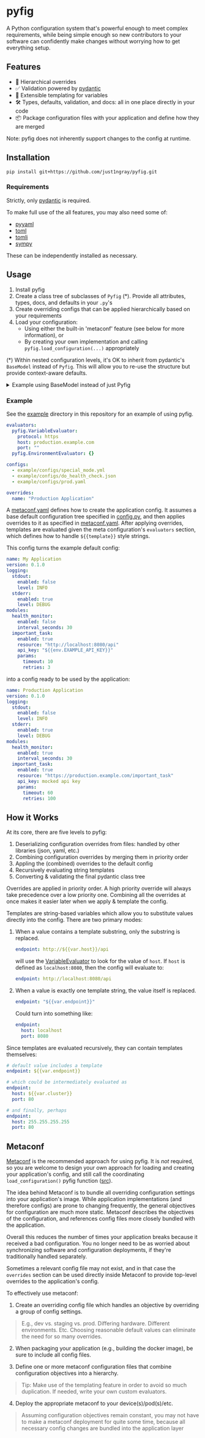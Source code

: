 # pyfig

A Python configuration system that's powerful enough to meet complex requirements, while
being simple enough so new contributors to your software can confidently make changes without
worrying how to get everything setup.

## Features

- 📂 Hierarchical overrides
- ✅ Validation powered by [pydantic](https://docs.pydantic.dev/latest/)
- 📝 Extensible templating for variables
- 🛠️ Types, defaults, validation, and docs: all in one place directly in your code
- 📦 Package configuration files with your application and define how they are merged

Note: pyfig does not inherently support changes to the config at runtime.

## Installation

```shell
pip install git+https://github.com/just1ngray/pyfig.git
```

### Requirements

Strictly, only [pydantic](https://docs.pydantic.dev/latest/) is required.

To make full use of the all features, you may also need some of:
- [pyyaml](https://pyyaml.org/)
- [toml](https://pypi.org/project/toml/)
- [tomli](https://pypi.org/project/tomli/)
- [sympy](https://www.sympy.org/en/index.html)

These can be independently installed as necessary.

## Usage

1. Install pyfig
2. Create a class tree of subclasses of `Pyfig` (*). Provide all attributes, types, docs, and defaults in your `.py`'s
3. Create overriding configs that can be applied hierarchically based on your requirements
4. Load your configuration:
    - Using either the built-in 'metaconf' feature (see below for more information), or
    - By creating your own implementation and calling `pyfig.load_configuration(...)` appropriately

(*) Within nested configuration levels, it's OK to inherit from pydantic's `BaseModel` instead of `Pyfig`. This
will allow you to re-use the structure but provide context-aware defaults.

<details>
  <summary>Example using BaseModel instead of just Pyfig</summary>

  Sometimes defaults don't make sense for a generalized structural class,
  and instead require parental context to define reasonable defaults:

  ```python
  from pyfig import Pyfig
  from pydantic import BaseModel

  class Employee(BaseModel):
      fname: str
      lname: str

  class StoreConfig(Pyfig):
      address: str = "123 Grocery Lane"
      store_manager: Employee = Employee(fname="Alice", lname="Johnson")
      assistant_manager: Employee = Employee(fname="John", lname="Doe")
  ```

  By using `BaseModel` inheritance, you've lost the ability to create a configuration rooted at that object.
  For this reason it's recommended to use `Pyfig` inheritance as much as possible.

  In this case the default config will be created as:
  ```yaml
  address: 123 Grocery Lane
  store_manager:
    fname: Alice
    lname: Johnson
  assistant_manager:
    fname: John
    lname: Doe
  ```

  And overrides can still be provided to these defaults. E.g.,
  ```yaml
  # override.yaml
  assistant_manager:
    fname: Bob
    lname: Brown

  # creates:
  address: 123 Grocery Lane
  store_manager:
    fname: Alice
    lname: Johnson
  assistant_manager:
    fname: Bob
    lname: Brown
  ```
</details>


### Example

See the [example](./example) directory in this repository for an example of using pyfig.

```yaml
evaluators:
  pyfig.VariableEvaluator:
    protocol: https
    host: production.example.com
    port: ""
  pyfig.EnvironmentEvaluator: {}

configs:
  - example/configs/special_mode.yml
  - example/configs/do_health_check.json
  - example/configs/prod.yaml

overrides:
  name: "Production Application"
```

A [metaconf.yaml](./example/metaconf.yaml) defines how to create the application config.
It assumes a base default configuration tree specified in [config.py](./example/config.py),
and then applies overrides to it as specified in [metaconf.yaml](./example/metaconf.yaml).
After applying overrides, templates are evaluated given the meta configuration's
`evaluators` section, which defines how to handle `${{template}}` style strings.

This config turns the example default config:

```yaml
name: My Application
version: 0.1.0
logging:
  stdout:
    enabled: false
    level: INFO
  stderr:
    enabled: true
    level: DEBUG
modules:
  health_monitor:
    enabled: false
    interval_seconds: 30
  important_task:
    enabled: true
    resource: "http://localhost:8080/api"
    api_key: "${{env.EXAMPLE_API_KEY}}"
    params:
      timeout: 10
      retries: 3
```

into a config ready to be used by the application:

```yaml
name: Production Application
version: 0.1.0
logging:
  stdout:
    enabled: false
    level: INFO
  stderr:
    enabled: true
    level: DEBUG
modules:
  health_monitor:
    enabled: true
    interval_seconds: 30
  important_task:
    enabled: true
    resource: "https://production.example.com/important_task"
    api_key: mocked api key
    params:
      timeout: 60
      retries: 100
```

## How it Works

At its core, there are five levels to pyfig:

1. Deserializing configuration overrides from files: handled by other libraries (json, yaml, etc.)
2. Combining configuration overrides by merging them in priority order
3. Appling the (combined) overrides to the default config
4. Recursively evaluating string templates
5. Converting & validating the final pydantic class tree

Overrides are applied in priority order. A high priority override will always take precedence over a
low priority one. Combining all the overrides at once makes it easier later when we apply & template
the config.

Templates are string-based variables which allow you to substitute values directly into the config.
There are two primary modes:
1. When a value contains a template substring, only the substring is replaced.
    ```yaml
    endpoint: http://${{var.host}}/api
    ```
    will use the [VariableEvaluator](./pyfig/_eval/variable_evaluator.py) to look for the value of `host`.
    If `host` is defined as `localhost:8080`, then the config will evaluate to:
    ```yaml
    endpoint: http://localhost:8080/api
    ```
2. When a value is exactly one template string, the value itself is replaced.
    ```yaml
    endpoint: "${{var.endpoint}}"
    ```
    Could turn into something like:
    ```yaml
    endpoint:
      host: localhost
      port: 8080
    ```

Since templates are evaluated recursively, they can contain templates themselves:
```yaml
# default value includes a template
endpoint: ${{var.endpoint}}

# which could be intermediately evaluated as
endpoint:
  host: ${{var.cluster}}
  port: 80

# and finally, perhaps
endpoint:
  host: 255.255.255.255
  port: 80
```

## Metaconf

[Metaconf](./pyfig/_metaconf.py) is the recommended approach for using pyfig. It is *not* required, so you
are welcome to design your own approach for loading and creating your application's config, and still call
the coordinating `load_configuration()` pyfig function ([src](./pyfig/_loader.py)).

The idea behind Metaconf is to bundle all overriding configuration settings into your application's image.
While application implementations (and therefore configs) are prone to changing frequently, the general
objectives for configuration are much more static. Metaconf describes the objectives of the configuration,
and references config files more closely bundled with the application.

Overall this reduces the number of times your application breaks because it received a bad configuration.
You no longer need to be as worried about synchronizing software and configuration deployments, if they're
traditionally handled separately.

Sometimes a relevant config file may not exist, and in that case the `overrides` section can be used directly
inside Metaconf to provide top-level overrides to the application's config.

To effectively use metaconf:

1. Create an overriding config file which handles an objective by overriding a group of config settings.
  > E.g., dev vs. staging vs. prod. Differing hardware. Different environments. Etc.
  > Choosing reasonable default values can eliminate the need for so many overrides.

2. When packaging your application (e.g., building the docker image), be sure to include all config files.

3. Define one or more metaconf configuration files that combine configuration objectives into a hierarchy.
  > Tip: Make use of the templating feature in order to avoid so much duplication. If needed, write your
  > own custom evaluators.

4. Deploy the appropriate metaconf to your device(s)/pod(s)/etc.
  > Assuming configuration objectives remain constant, you may not have to make a metaconf deployment for
  > quite some time, because all necessary config changes are bundled into the application layer
